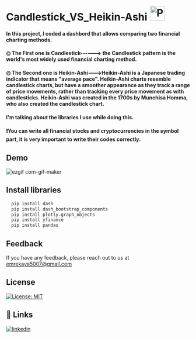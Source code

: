 # Candlestick_VS_Heikin-Ashi  <a href="https://www.python.org/" target="_blank"><img style="margin: 1px" src="https://profilinator.rishav.dev/skills-assets/python-original.svg" alt="Python" height="40" /></a>  

#### In this project, I coded a dashbord that allows comparing two financial charting methods. 
#### ◎ The First one is Candlestick------> the Candlestick pattern is the world's most widely used financial charting method.
#### ◎ The Second one is Heikin-Ashi--->Heikin-Ashi is a Japanese trading indicator that means "average pace". Heikin-Ashi charts resemble candlestick charts, but have a smoother appearance as they track a range of price movements, rather than tracking every price movement as with candlesticks. Heikin-Ashi was created in the 1700s by Munehisa Homma, who also created the candlestick chart. 

#### I'm talking about the libraries I use while doing this. 

#### ❗️You can write all financial stocks and cryptocurrencies in the symbol part, it is very important to write their codes correctly.

## Demo


![ezgif com-gif-maker](https://user-images.githubusercontent.com/77856593/190827155-7ed56bc7-0446-463a-a74a-1aee3bd09337.gif)








## Install libraries

```bash
  pip install dash
  pip install dash_bootstrap_components
  pip install plotly.graph_objects 
  pip install yfinance 
  pip install pandas 
```
    

## Feedback

If you have any feedback, please reach out to us at emrekaya5007@gmail.com

## License

[![License: MIT](https://img.shields.io/badge/License-MIT-yellow.svg)](https://opensource.org/licenses/MIT)

## 🔗 Links

[![linkedin](https://img.shields.io/badge/linkedin-0A66C2?style=for-the-badge&logo=linkedin&logoColor=white)](https://www.linkedin.com/in/emre-kaya1923/)





